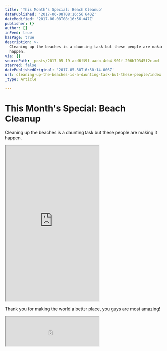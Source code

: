 ```yaml
---
title: 'This Month’s Special: Beach Cleanup'
datePublished: '2017-06-08T08:16:56.640Z'
dateModified: '2017-06-08T08:16:56.047Z'
publisher: {}
author: []
inFeed: true
hasPage: true
description: >-
  Cleaning up the beaches is a daunting task but these people are making it
  happen.
via: {}
sourcePath: _posts/2017-05-19-acd6f59f-aacb-4eb4-901f-206b79345f2c.md
starred: false
datePublishedOriginal: '2017-05-30T16:30:14.006Z'
url: cleaning-up-the-beaches-is-a-daunting-task-but-these-people/index.html
_type: Article

---
```

# This Month's Special: Beach Cleanup

Cleaning up the beaches is a daunting task but these people are making it happen.

<iframe src="https://the-grid.github.io/ed-userhtml/?g=eJxdkN1qwzAMhV8lGNrL_LXpRlp3FEpfYINdDtdWYjPXCrITt28_k-RqoIujT-cIpJPpSDwg8yQ50yEMvi2KGGPeCQl3xN9c4qMY7Ngb54vJKMB80MOHJuj47N_sLpv6lup_KqGrSInLhFIo_EbbQWLzDp9EVVbNvqned4e3ujk0VZ3Y1muMPwGegZfbaFTQfF-WLFskm7UG0-uwNj68LHB2R1JArUMHR5yAOoux1UYpcMkjCa01rufMIcvmg5cAZ2mFsMn8RcL5QRA4-eIs0Ajr4DZa-ykJwK34fCqWn53_AK95bAk" height="500" style=""></iframe>

Thank you for making the world a better place, you guys are most amazing!

<iframe src="https://the-grid.github.io/ed-userhtml/?g=eJxdj0FuwjAQRfc5hesVLOzUhKAaEg7RbdXFxDbB1NhWxhGKSu9eI2gVMcv__ozeNKgGGxMBnLwiOKiWlmWE3oBe8T6E3plMtFWQbPBchfODlicsQWM33Uv8hHTflPdr-6J5YYy8G4zBozUHwljOrEeiHCC2dLZJC3IbTJMzLdUWo4Np27mgvh5IQwIGmilnjU8tVcDi2LG62ggpK7kRKyFrKZ7a6ELuykpI8bau169P-BCGM-QCjCnczLNcVvzzX8wESUsu1utw4fPweiUfn0seRzwuvn-Wu-L_-V8THG1R" height="95" style=""></iframe>